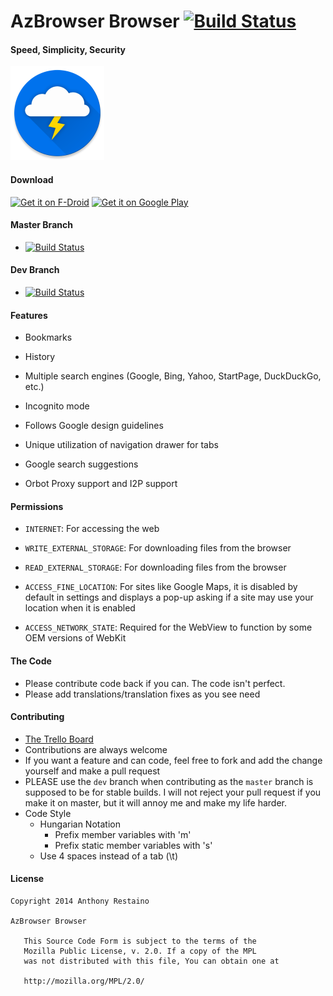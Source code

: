 # AzBrowser Browser [![Build Status](https://travis-ci.org/anthonycr/AzBrowser-Browser.svg?branch=master)](https://travis-ci.org/anthonycr/AzBrowser-Browser)

#### Speed, Simplicity, Security
![](ic_launcher_small.png)

#### Download
[<img src="https://f-droid.org/badge/get-it-on.png"
      alt="Get it on F-Droid"
      height="80">](https://f-droid.org/app/acr.browser.lightning) [<img src="https://play.google.com/intl/en_us/badges/images/generic/en_badge_web_generic.png" 
alt="Get it on Google Play" height="80">](https://play.google.com/store/apps/details?id=acr.browser.lightning)

#### Master Branch
* [![Build Status](https://travis-ci.org/anthonycr/AzBrowser-Browser.svg?branch=master)](https://travis-ci.org/anthonycr/AzBrowser-Browser)

#### Dev Branch
* [![Build Status](https://travis-ci.org/anthonycr/AzBrowser-Browser.svg?branch=dev)](https://travis-ci.org/anthonycr/AzBrowser-Browser)

#### Features
* Bookmarks

* History

* Multiple search engines (Google, Bing, Yahoo, StartPage, DuckDuckGo, etc.)

* Incognito mode

* Follows Google design guidelines

* Unique utilization of navigation drawer for tabs

* Google search suggestions

* Orbot Proxy support and I2P support

#### Permissions

* ````INTERNET````: For accessing the web

* ````WRITE_EXTERNAL_STORAGE````: For downloading files from the browser

* ````READ_EXTERNAL_STORAGE````: For downloading files from the browser

* ````ACCESS_FINE_LOCATION````: For sites like Google Maps, it is disabled by default in settings and displays a pop-up asking if a site may use your location when it is enabled

* ````ACCESS_NETWORK_STATE````: Required for the WebView to function by some OEM versions of WebKit

#### The Code
* Please contribute code back if you can. The code isn't perfect.
* Please add translations/translation fixes as you see need

#### Contributing
* [The Trello Board](https://trello.com/b/Gwjx8MC3/lightning-browser)
* Contributions are always welcome
* If you want a feature and can code, feel free to fork and add the change yourself and make a pull request
* PLEASE use the ````dev```` branch when contributing as the ````master```` branch is supposed to be for stable builds. I will not reject your pull request if you make it on master, but it will annoy me and make my life harder.
* Code Style
    * Hungarian Notation
         * Prefix member variables with 'm'
         * Prefix static member variables with 's'
    * Use 4 spaces instead of a tab (\t)

#### License
```
Copyright 2014 Anthony Restaino

AzBrowser Browser

   This Source Code Form is subject to the terms of the 
   Mozilla Public License, v. 2.0. If a copy of the MPL 
   was not distributed with this file, You can obtain one at 
   
   http://mozilla.org/MPL/2.0/
```
